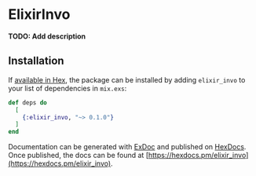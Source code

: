 # ElixirInvo

**TODO: Add description**

## Installation

If [available in Hex](https://hex.pm/docs/publish), the package can be installed
by adding `elixir_invo` to your list of dependencies in `mix.exs`:

```elixir
def deps do
  [
    {:elixir_invo, "~> 0.1.0"}
  ]
end
```

Documentation can be generated with [ExDoc](https://github.com/elixir-lang/ex_doc)
and published on [HexDocs](https://hexdocs.pm). Once published, the docs can
be found at [https://hexdocs.pm/elixir_invo](https://hexdocs.pm/elixir_invo).

